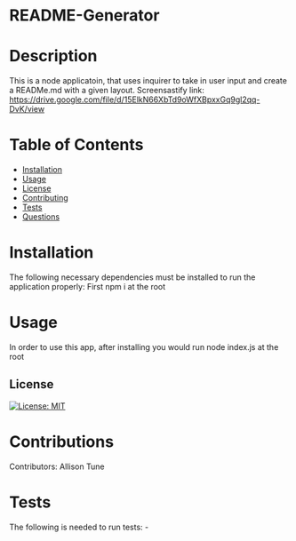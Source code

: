 

# README-Generator

# Description

  This is a node applicatoin, that uses inquirer to take in user input and create a READMe.md with a given layout.
  Screensastify link: https://drive.google.com/file/d/15ElkN66XbTd9oWfXBpxxGq9gl2qq-DvK/view

# Table of Contents

* [Installation](#installation)
* [Usage](#usage)
* [License](#license)
* [Contributing](#contributing)
* [Tests](#tests)
* [Questions](#questions)

# Installation

  The following necessary dependencies must be installed to run the application properly: First npm i at the root

# Usage

  In order to use this app, after installing you would run node index.js at the root

## License

  [![License: MIT](https://img.shields.io/badge/License-MIT-yellow.svg)](https://opensource.org/licenses/MIT)

# Contributions

  Contributors: Allison Tune

# Tests

  The following is needed to run tests: -
